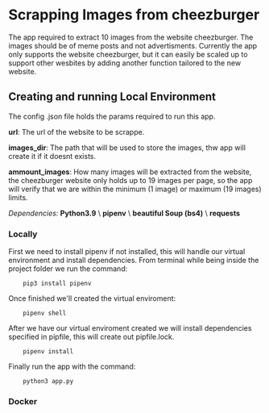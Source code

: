 # Scrapping Images from cheezburger

The app required to extract 10 images from the website cheezburger. The images should be of meme posts and not advertisments.
Currently the app only supports the website cheezburger, but it can easily be scaled up to support other wesbites by adding another function tailored to the new website.

## Creating and running Local Environment

The config .json file holds the params required to run this app.

**url**: The url of the website to be scrappe.

**images_dir**: The path that will be used to store the images, thw app will create it if it doesnt exists.

**ammount_images**: How many images will be extracted from the website, the cheezburger website only holds up to 19 images per page, so the app will verify that we are within the minimum (1 image) or maximum (19 images) limits.

*Dependencies:*
    **Python3.9** \\
    **pipenv** \\
    **beautiful Soup (bs4)** \\
    **requests** 

### Locally

First we need to install pipenv if not installed, this will handle our virtual environment and install dependencies. From terminal while being inside the project folder we run the command:
```
    pip3 install pipenv
```
Once finished we'll created the virtual enviroment:
```
    pipenv shell
```
After we have our virtual enviroment created we will install dependencies specified in pipfile, this will create out pipfile.lock.
```
    pipenv install
```
Finally run the app with the command:
```
    python3 app.py
```
### Docker